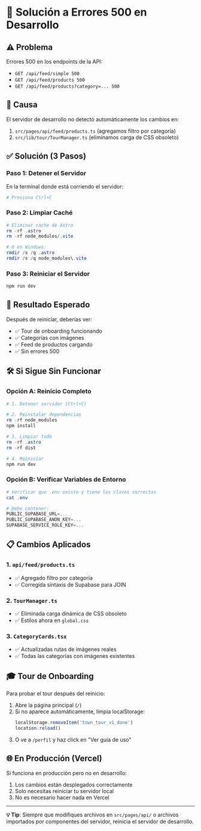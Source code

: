# 🔧 Solución a Errores 500 en Desarrollo

## ⚠️ Problema

Errores 500 en los endpoints de la API:
- `GET /api/feed/simple 500`
- `GET /api/feed/products 500`
- `GET /api/feed/products?category=... 500`

## 🎯 Causa

El servidor de desarrollo no detectó automáticamente los cambios en:
1. `src/pages/api/feed/products.ts` (agregamos filtro por categoría)
2. `src/lib/tour/TourManager.ts` (eliminamos carga de CSS obsoleto)

## ✅ Solución (3 Pasos)

### **Paso 1: Detener el Servidor**

En la terminal donde está corriendo el servidor:
```powershell
# Presiona Ctrl+C
```

### **Paso 2: Limpiar Caché**

```powershell
# Eliminar cache de Astro
rm -rf .astro
rm -rf node_modules/.vite

# O en Windows:
rmdir /s /q .astro
rmdir /s /q node_modules\.vite
```

### **Paso 3: Reiniciar el Servidor**

```powershell
npm run dev
```

## 🎉 Resultado Esperado

Después de reiniciar, deberías ver:
- ✅ Tour de onboarding funcionando
- ✅ Categorías con imágenes
- ✅ Feed de productos cargando
- ✅ Sin errores 500

## 🛠️ Si Sigue Sin Funcionar

### Opción A: Reinicio Completo

```powershell
# 1. Detener servidor (Ctrl+C)

# 2. Reinstalar dependencias
rm -rf node_modules
npm install

# 3. Limpiar todo
rm -rf .astro
rm -rf dist

# 4. Reiniciar
npm run dev
```

### Opción B: Verificar Variables de Entorno

```powershell
# Verificar que .env existe y tiene las claves correctas
cat .env

# Debe contener:
PUBLIC_SUPABASE_URL=...
PUBLIC_SUPABASE_ANON_KEY=...
SUPABASE_SERVICE_ROLE_KEY=...
```

## 📋 Cambios Aplicados

### 1. `api/feed/products.ts`
- ✅ Agregado filtro por categoría
- ✅ Corregida sintaxis de Supabase para JOIN

### 2. `TourManager.ts`
- ✅ Eliminada carga dinámica de CSS obsoleto
- ✅ Estilos ahora en `global.css`

### 3. `CategoryCards.tsx`
- ✅ Actualizadas rutas de imágenes reales
- ✅ Todas las categorías con imágenes existentes

## 🎓 Tour de Onboarding

Para probar el tour después del reinicio:

1. Abre la página principal (`/`)
2. Si no aparece automáticamente, limpia localStorage:
   ```javascript
   localStorage.removeItem('town_tour_v1_done')
   location.reload()
   ```
3. O ve a `/perfil` y haz click en "Ver guía de uso"

## 🌐 En Producción (Vercel)

Si funciona en producción pero no en desarrollo:
1. Los cambios están desplegados correctamente
2. Solo necesitas reiniciar tu servidor local
3. No es necesario hacer nada en Vercel

---

**💡 Tip**: Siempre que modifiques archivos en `src/pages/api/` o archivos importados por componentes del servidor, reinicia el servidor de desarrollo.
